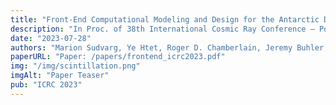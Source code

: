 ```yaml
---
title: "Front-End Computational Modeling and Design for the Antarctic Demonstrator for the Advanced Particle-astrophysics Telescope"
description: "In Proc. of 38th International Cosmic Ray Conference – PoS(ICRC2023), volume 444, pages 956:1–956:9, July 2023."
date: "2023-07-28"
authors: "Marion Sudvarg, Ye Htet, Roger D. Chamberlain, Jeremy Buhler, Blake Bal, Corrado Altomare, Davide Serini, Mario Nicola Mazziotta, Leonardo Di Venere, Wenlei Chen, James H. Buckley for the APT collaboration"
paperURL: "Paper: /papers/frontend_icrc2023.pdf"
img: "/img/scintillation.png"
imgAlt: "Paper Teaser"
pub: "ICRC 2023"
---
```


